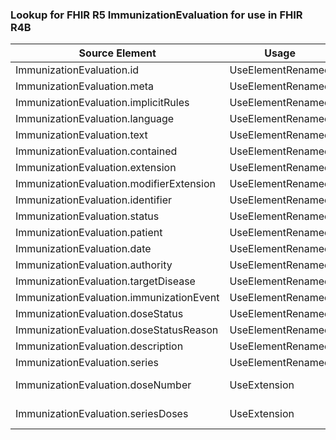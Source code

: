 ### Lookup for FHIR R5 ImmunizationEvaluation for use in FHIR R4B

| Source Element | Usage | Target |
| -------------- | ----- | ------ |
| ImmunizationEvaluation.id | UseElementRenamed | ImmunizationEvaluation.id |
| ImmunizationEvaluation.meta | UseElementRenamed | ImmunizationEvaluation.meta |
| ImmunizationEvaluation.implicitRules | UseElementRenamed | ImmunizationEvaluation.implicitRules |
| ImmunizationEvaluation.language | UseElementRenamed | ImmunizationEvaluation.language |
| ImmunizationEvaluation.text | UseElementRenamed | ImmunizationEvaluation.text |
| ImmunizationEvaluation.contained | UseElementRenamed | ImmunizationEvaluation.contained |
| ImmunizationEvaluation.extension | UseElementRenamed | ImmunizationEvaluation.extension |
| ImmunizationEvaluation.modifierExtension | UseElementRenamed | ImmunizationEvaluation.modifierExtension |
| ImmunizationEvaluation.identifier | UseElementRenamed | ImmunizationEvaluation.identifier |
| ImmunizationEvaluation.status | UseElementRenamed | ImmunizationEvaluation.status |
| ImmunizationEvaluation.patient | UseElementRenamed | ImmunizationEvaluation.patient |
| ImmunizationEvaluation.date | UseElementRenamed | ImmunizationEvaluation.date |
| ImmunizationEvaluation.authority | UseElementRenamed | ImmunizationEvaluation.authority |
| ImmunizationEvaluation.targetDisease | UseElementRenamed | ImmunizationEvaluation.targetDisease |
| ImmunizationEvaluation.immunizationEvent | UseElementRenamed | ImmunizationEvaluation.immunizationEvent |
| ImmunizationEvaluation.doseStatus | UseElementRenamed | ImmunizationEvaluation.doseStatus |
| ImmunizationEvaluation.doseStatusReason | UseElementRenamed | ImmunizationEvaluation.doseStatusReason |
| ImmunizationEvaluation.description | UseElementRenamed | ImmunizationEvaluation.description |
| ImmunizationEvaluation.series | UseElementRenamed | ImmunizationEvaluation.series |
| ImmunizationEvaluation.doseNumber | UseExtension | http://hl7.org/fhir/5.0/StructureDefinition/extension-ImmunizationEvaluation.doseNumber |
| ImmunizationEvaluation.seriesDoses | UseExtension | http://hl7.org/fhir/5.0/StructureDefinition/extension-ImmunizationEvaluation.seriesDoses |

